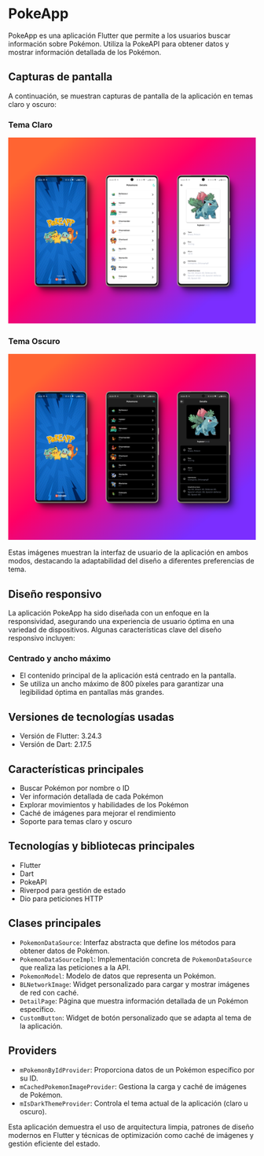 # PokeApp

PokeApp es una aplicación Flutter que permite a los usuarios buscar información sobre Pokémon. Utiliza la PokeAPI para obtener datos y mostrar información detallada de los Pokémon.

## Capturas de pantalla

A continuación, se muestran capturas de pantalla de la aplicación en temas claro y oscuro:

### Tema Claro

![Tema Claro](doc_mockups/mockup_light.png)

### Tema Oscuro

![Tema Oscuro](doc_mockups/mockup_dark.png)

Estas imágenes muestran la interfaz de usuario de la aplicación en ambos modos, destacando la adaptabilidad del diseño a diferentes preferencias de tema.


## Diseño responsivo

La aplicación PokeApp ha sido diseñada con un enfoque en la responsividad, asegurando una experiencia de usuario óptima en una variedad de dispositivos. Algunas características clave del diseño responsivo incluyen:

### Centrado y ancho máximo

- El contenido principal de la aplicación está centrado en la pantalla.
- Se utiliza un ancho máximo de 800 píxeles para garantizar una legibilidad óptima en pantallas más grandes.

## Versiones de tecnologías usadas

- Versión de Flutter: 3.24.3
- Versión de Dart: 2.17.5

## Características principales

- Buscar Pokémon por nombre o ID
- Ver información detallada de cada Pokémon
- Explorar movimientos y habilidades de los Pokémon
- Caché de imágenes para mejorar el rendimiento
- Soporte para temas claro y oscuro

## Tecnologías y bibliotecas principales

- Flutter
- Dart
- PokeAPI
- Riverpod para gestión de estado
- Dio para peticiones HTTP

## Clases principales

- `PokemonDataSource`: Interfaz abstracta que define los métodos para obtener datos de Pokémon.
- `PokemonDataSourceImpl`: Implementación concreta de `PokemonDataSource` que realiza las peticiones a la API.
- `PokemonModel`: Modelo de datos que representa un Pokémon.
- `BLNetworkImage`: Widget personalizado para cargar y mostrar imágenes de red con caché.
- `DetailPage`: Página que muestra información detallada de un Pokémon específico.
- `CustomButton`: Widget de botón personalizado que se adapta al tema de la aplicación.

## Providers

- `mPokemonByIdProvider`: Proporciona datos de un Pokémon específico por su ID.
- `mCachedPokemonImageProvider`: Gestiona la carga y caché de imágenes de Pokémon.
- `mIsDarkThemeProvider`: Controla el tema actual de la aplicación (claro u oscuro).

Esta aplicación demuestra el uso de arquitectura limpia, patrones de diseño modernos en Flutter y técnicas de optimización como caché de imágenes y gestión eficiente del estado.
